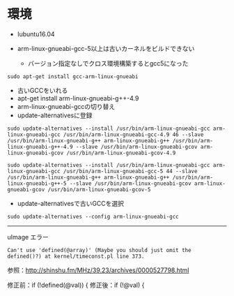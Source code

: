 

# 環境
- lubuntu16.04



- arm-linux-gnueabi-gcc-5以上は古いカーネルをビルドできない
  - バージョン指定なしでクロス環境構築するとgcc5になった
```
sudo apt-get install gcc-arm-linux-gnueabi
```

- 古いGCCをいれる
- apt-get install arm-linux-gnueabi-g++-4.9
- arm-linux-gnueabi-gccの切り替え
- update-alternativesに登録


```
sudo update-alternatives --install /usr/bin/arm-linux-gnueabi-gcc arm-linux-gnueabi-gcc /usr/bin/arm-linux-gnueabi-gcc-4.9 46 --slave /usr/bin/arm-linux-gnueabi-g++ arm-linux-gnueabi-g++ /usr/bin/arm-linux-gnueabi-g++-4.9 --slave /usr/bin/arm-linux-gnueabi-gcov arm-linux-gnueabi-gcov /usr/bin/arm-linux-gnueabi-gcov-4.9

sudo update-alternatives --install /usr/bin/arm-linux-gnueabi-gcc arm-linux-gnueabi-gcc /usr/bin/arm-linux-gnueabi-gcc-5 44 --slave /usr/bin/arm-linux-gnueabi-g++ arm-linux-gnueabi-g++ /usr/bin/arm-linux-gnueabi-g++-5 --slave /usr/bin/arm-linux-gnueabi-gcov arm-linux-gnueabi-gcov /usr/bin/arm-linux-gnueabi-gcov-5

```

- update-alternativesで古いGCCを選択
```
sudo update-alternatives --config arm-linux-gnueabi-gcc

```
------------------

uImage エラー
```
Can't use 'defined(@array)' (Maybe you should just omit the defined()?) at kernel/timeconst.pl line 373.
```
参照：http://shinshu.fm/MHz/39.23/archives/0000527798.html

修正前：if (!defined(@val)) {
修正後：if (!@val) {
